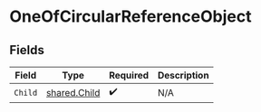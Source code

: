 # OneOfCircularReferenceObject


## Fields

| Field                                               | Type                                                | Required                                            | Description                                         |
| --------------------------------------------------- | --------------------------------------------------- | --------------------------------------------------- | --------------------------------------------------- |
| `Child`                                             | [shared.Child](../../../pkg/models/shared/child.md) | :heavy_check_mark:                                  | N/A                                                 |